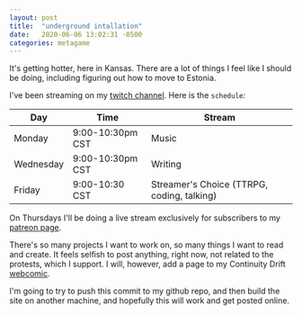 ```yaml
---
layout: post
title:  "underground intallation"
date:   2020-06-06 13:02:31 -0500
categories: metagame
---
```


It's getting hotter, here in Kansas. There are a lot of things I feel like I should be doing, including figuring out how to move to Estonia.

I've been streaming on my [twitch channel][twitch]. Here is the `schedule`:

| Day | Time | Stream |
| ------ | ------ | ------ |
| Monday | 9:00-10:30pm CST | Music
| Wednesday |  9:00-10:30pm CST | Writing
| Friday | 9:00-10:30 CST | Streamer's Choice (TTRPG, coding, talking)

On Thursdays I'll be doing a live stream exclusively for subscribers to my [patreon page][patreon].

There's so many projects I want to work on, so many things I want to read and create. It feels selfish to post anything, right now, not related to the protests, which I support. I will, however, add a page to my Continuity Drift [webcomic][webcomic].

I'm going to try to push this commit to my github repo, and then build the site on another machine, and hopefully this will work and get posted online.


[twitch]: https://twitch.tv/continuitydrift
[patreon]: https://patreon.com/continuitydrift
[webcomic]: https://continuity.thecomicseries.com
